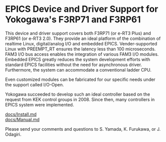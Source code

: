 EPICS Device and Driver Support for Yokogawa's F3RP71 and F3RP61
================================================================

This device and driver support covers both F3RP71 (or e-RT3 Plus) and
F3RP61 (or e-RT3 2.0). They provide an ideal platform of the
combination of realtime Linux, digital/analog I/O and embedded
EPICS. Vender-supported Linux with PREEMPT_RT ensures the latency less
than 100 microseconds. FAM3 I/O bus access enables the integration of
various FAM3 I/O modules. Embedded EPICS greatly reduces the system
development efforts with standard EPICS facilities without the need
for asynchronous driver. Furthermore, the system can accommodate a
conventional ladder CPU.

Even customized modules can be fabricated for our specific needs under
the support called I/O-Open.

Yokogawa succeeded to develop such an ideal controller based on the
request from KEK control groups in 2008. Since then, many controllers
in EPICS system were implemented.

[docs/Install.md](docs/Install.md)  
[docs/Manual.md](docs/Manual.md)  

Please send your comments and questions to S. Yamada, K. Furukawa, or J. Odagiri.

